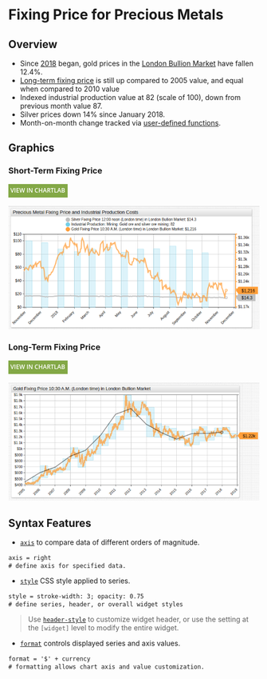 # Fixing Price for Precious Metals

## Overview

* Since [2018](#short-term-fixing-price) began, gold prices in the [London Bullion Market](http://www.lbma.org.uk/) have fallen 12.4%.
* [Long-term fixing price](#long-term-fixing-price) is still up compared to 2005 value, and equal when compared to 2010 value
* Indexed industrial production value at 82 (scale of 100), down from previous month value 87.
* Silver prices down 14% since January 2018.
* Month-on-month change tracked via [user-defined functions](https://axibase.com/docs/charts/syntax/udf.html).

## Graphics

### Short-Term Fixing Price

[![](../../research/images/new-button.png)](https://apps.axibase.com/chartlab/61de3cb1#fullscreen)

![](./images/gold-2.png)

### Long-Term Fixing Price

[![](../../research/images/new-button.png)](https://apps.axibase.com/chartlab/25fbaef7#fullscreen)

![](./images/gold-4.png)

## Syntax Features

* [`axis`](https://axibase.com/docs/charts/widgets/shared/#axis) to compare data of different orders of magnitude.

```ls
axis = right
# define axis for specified data.
```

* [`style`](https://axibase.com/docs/charts/widgets/shared/#widget-style) CSS style applied to series.

```ls
style = stroke-width: 3; opacity: 0.75
# define series, header, or overall widget styles
```

> Use [`header-style`](https://axibase.com/docs/charts/widgets/shared/#header-style) to customize widget header, or use the setting at the `[widget]` level to modify the entire widget.

* [`format`](https://axibase.com/docs/charts/syntax/format-settings.html#format-settings) controls displayed series and axis values.

```ls
format = '$' + currency
# formatting allows chart axis and value customization.
```